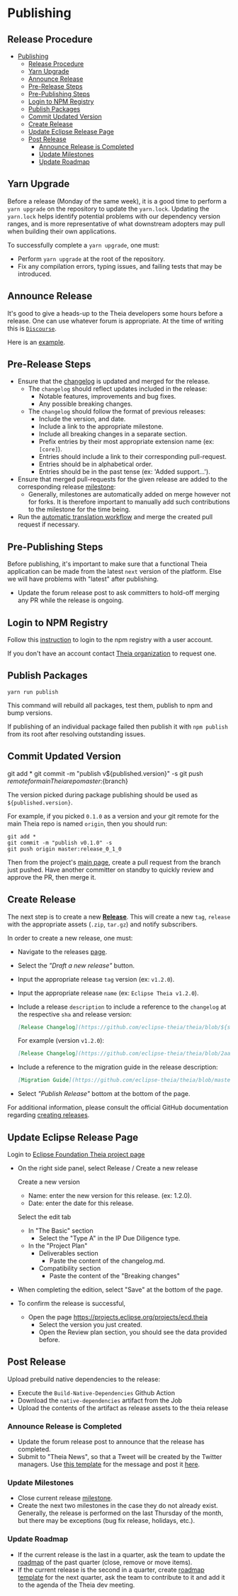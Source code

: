 # Publishing


## Release Procedure

- [Publishing](#publishing)
  - [Release Procedure](#release-procedure)
  - [Yarn Upgrade](#yarn-upgrade)
  - [Announce Release](#announce-release)
  - [Pre-Release Steps](#pre-release-steps)
  - [Pre-Publishing Steps](#pre-publishing-steps)
  - [Login to NPM Registry](#login-to-npm-registry)
  - [Publish Packages](#publish-packages)
  - [Commit Updated Version](#commit-updated-version)
  - [Create Release](#create-release)
  - [Update Eclipse Release Page](#update-eclipse-release-page)
  - [Post Release](#post-release)
    - [Announce Release is Completed](#announce-release-is-completed)
    - [Update Milestones](#update-milestones)
    - [Update Roadmap](#update-roadmap)

## Yarn Upgrade

Before a release (Monday of the same week), it is a good time to perform a `yarn upgrade` on the repository to update the `yarn.lock`.
Updating the `yarn.lock` helps identify potential problems with our dependency version ranges, and is more representative of what downstream adopters may pull when building their own applications.

To successfully complete a `yarn upgrade`, one must:
- Perform `yarn upgrade` at the root of the repository.
- Fix any compilation errors, typing issues, and failing tests that may be introduced.

## Announce Release

It's good to give a heads-up to the Theia developers some hours before a release. One can use whatever forum is appropriate. At the time of writing this is [`Discourse`](https://community.theia-ide.org/).

Here is an [example](https://community.theia-ide.org/t/0-11-0-release/373).


## Pre-Release Steps

- Ensure that the [changelog](https://github.com/eclipse-theia/theia/blob/master/CHANGELOG.md) is updated and merged for the release.
  - The `changelog` should reflect updates included in the release:
    - Notable features, improvements and bug fixes.
    - Any possible breaking changes.
  - The `changelog` should follow the format of previous releases:
    - Include the version, and date.
    - Include a link to the appropriate milestone.
    - Include all breaking changes in a separate section.
    - Prefix entries by their most appropriate extension name (ex: `[core]`).
    - Entries should include a link to their corresponding pull-request.
    - Entries should be in alphabetical order.
    - Entries should be in the past tense (ex: 'Added support...').
- Ensure that merged pull-requests for the given release are added to the corresponding release [milestone](https://github.com/eclipse-theia/theia/milestones):
  - Generally, milestones are automatically added on merge however not for forks. It is therefore important to manually add such contributions to the milestone for the time being.
- Run the [automatic translation workflow](https://github.com/eclipse-theia/theia/actions/workflows/translation.yml) and merge the created pull request if necessary.


## Pre-Publishing Steps

Before publishing, it's important to make sure that a functional Theia application can be made from the latest `next` version of the platform. Else we will have problems with "latest" after publishing.

- Update the forum release post to ask committers to hold-off merging any PR while the release is ongoing.


## Login to NPM Registry

Follow this [instruction](https://docs.npmjs.com/cli/adduser) to login to the npm registry with a user account.

If you don't have an account contact [Theia organization](https://www.npmjs.com/~theia) to request one.


## Publish Packages

    yarn run publish

This command will rebuild all packages, test them, publish to npm and bump versions.

If publishing of an individual package failed then publish it with `npm publish` from its root after resolving outstanding issues.


## Commit Updated Version

 git add *
    git commit -m "publish v${published.version}" -s
    git push ${remote for main Theia repo} master:${branch}

The version picked during package publishing should be used as `${published.version}`.

For example, if you picked `0.1.0` as a version and your git remote for the main Theia repo is named `origin`, then you should run:

    git add *
    git commit -m "publish v0.1.0" -s
    git push origin master:release_0_1_0

Then from the project's [main page](https://github.com/eclipse-theia/theia), create a pull request from the branch just pushed. Have another committer on standby to quickly review and approve the PR, then merge it.


## Create Release

The next step is to create a new [**Release**](https://github.com/eclipse-theia/theia/releases).
This will create a new `tag`, `release` with the appropriate assets (`.zip`, `tar.gz`) and notify subscribers.

In order to create a new release, one must:
- Navigate to the releases [page](https://github.com/eclipse-theia/theia/releases).
- Select the _"Draft a new release"_ button.
- Input the appropriate release `tag` version (ex: `v1.2.0`).
- Input the appropriate release `name` (ex: `Eclipse Theia v1.2.0`).
- Include a release `description` to include a reference to the `changelog` at the respective `sha` and release version:

   ```md
   [Release Changelog](https://github.com/eclipse-theia/theia/blob/${sha}/CHANGELOG.md#${changelog-version-header})
   ```

   For example (version `v1.2.0`):

   ```md
   [Release Changelog](https://github.com/eclipse-theia/theia/blob/2aa2fa1ab091ec36ef851c4e364b322301cddb40/CHANGELOG.md#v120)
   ```

- Include a reference to the migration guide in the release description:

   ```md
   [Migration Guide](https://github.com/eclipse-theia/theia/blob/master/doc/Migration.md)
   ```

- Select _"Publish Release"_ bottom at the bottom of the page.

For additional information, please consult the official GitHub documentation regarding [creating releases](https://help.github.com/en/github/administering-a-repository/managing-releases-in-a-repository#creating-a-release).


## Update Eclipse Release Page

Login to [Eclipse Foundation Theia project page]( https://projects.eclipse.org/projects/ecd.theia)
- On the right side panel, select Release / Create a new release

    Create a new version
    - Name: enter the new version for this release. (ex: 1.2.0).
    - Date: enter the date for this release.

    Select the edit tab
    - In "The Basic" section
        - Select the "Type A" in the IP Due Diligence type.
    - In the "Project Plan"
        - Deliverables section
            - Paste the content of the changelog.md.
        - Compatibility section
            - Paste the content of the "Breaking changes"


- When completing the edition, select "Save" at the bottom of the page.
- To confirm the release is successful,
    - Open the page https://projects.eclipse.org/projects/ecd.theia
        - Select the version you just created.
        - Open the Review plan section, you should see the data provided before.


## Post Release

Upload prebuild native dependencies to the release:
- Execute the `Build-Native-Dependencies` Github Action
- Download the `native-dependencies` artifact from the Job
- Upload the contents of the artifact as release assets to the theia release

### Announce Release is Completed

- Update the forum release post to announce that the release has completed.
- Submit to "Theia News", so that a Tweet will be created by the Twitter managers. Use [this template](https://github.com/eclipse-theia/theia/wiki/Eclipse-Theia-Twitter-strategy#release-announcement-no-review) for the message and post it [here](https://forms.gle/ccS6qawpS54FQZht5).

### Update Milestones

* Close current release [milestone](https://github.com/eclipse-theia/theia/milestones).
* Create the next two milestones in the case they do not already exist. Generally, the release is performed on the last Thursday of the month, but there may be exceptions (bug fix release, holidays, etc.).

### Update Roadmap

* If the current release is the last in a quarter, ask the team to update the [roadmap](https://github.com/eclipse-theia/theia/wiki/Eclipse-Theia-Roadmap) of the past quarter (close, remove or move items).
* If the current release is the second in a quarter, create [roadmap template](https://github.com/eclipse-theia/theia/wiki/Eclipse-Theia-Roadmap) for the next quarter, ask the team to contribute to it and add it to the agenda of the Theia dev meeting.
